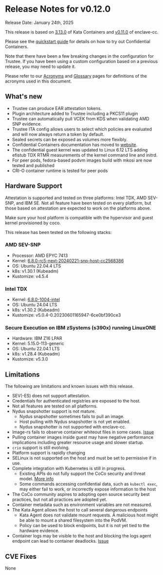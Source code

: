 # Release Notes for v0.12.0

Release Date: January 24th, 2025

This release is based on [3.13.0](https://github.com/kata-containers/kata-containers/releases/tag/3.13.0) of Kata Containers
and [v0.11.0](https://github.com/confidential-containers/enclave-cc/releases/tag/v0.11.0) of enclave-cc.

Please see the [quickstart guide](https://confidentialcontainers.org/docs/getting-started/) for details on how to try out Confidential
Containers.

Note that there have been a few breaking changes in the configuration for Trustee.
If you have been using a custom configuration based on a previous release,
you may need to update it.

Please refer to our [Acronyms](https://github.com/confidential-containers/documentation/wiki/Acronyms)
and [Glossary](https://github.com/confidential-containers/documentation/wiki/Glossary) pages for
definitions of the acronyms used in this document.

## What's new

* Trustee can produce EAR attestation tokens.
* Plugin architecture added to Trustee including a PKCS11 plugin
* Trustee can automatically pull VCEK from KDS when validating AMD SNP evidence.
* Trustee ITA config allows users to select which policies are evaluated and will now always return a token by default.
* Sealed secrets can be exposed as volumes more flexibly.
* Confidential Containers documentation has moved to [website](https://confidentialcontainers.org).
* The confidential guest kernel was updated to Linux 6.12 LTS adding efistub TDX RTMR measurements of the kernel command line and initrd.
* For peer pods, fedora-based podvm images build with mkosi are now tested and published
* CRI-O container runtime is tested for peer pods


## Hardware Support

Attestation is supported and tested on three platforms: Intel TDX, AMD SEV-SNP, and IBM SE.
Not all feature have been tested on every platform, but those based on attestation
are expected to work on the platforms above.

Make sure your host platform is compatible with the hypervisor and guest kernel
provisioned by coco.

This release has been tested on the following stacks:

### AMD SEV-SNP

* Processor: AMD EPYC 7413
* Kernel: [6.8.0-rc5-next-20240221-snp-host-cc2568386](https://github.com/confidential-containers/linux/tree/amd-snp-host-202402240000)
* OS: Ubuntu 22.04.4 LTS
* k8s: v1.30.1 (Kubeadm)
* Kustomize: v4.5.4

### Intel TDX

* Kernel: [6.8.0-1004-intel](https://git.launchpad.net/~kobuk-team/ubuntu/+source/linux-intel/tree/?h=noble-main-next)
* OS: Ubuntu 24.04 LTS
* k8s: v1.30.2 (Kubeadm)
* Kustomize: v5.0.4-0.20230601165947-6ce0bf390ce3

### Secure Execution on IBM zSystems (s390x) running LinuxONE

* Hardware: IBM Z16 LPAR
* Kernel: 5.15.0-113-generic
* OS: Ubuntu 22.04.1 LTS
* k8s: v1.28.4 (Kubeadm)
* Kustomize: v5.3.0

## Limitations

The following are limitations and known issues with this release.

* SEV(-ES) does not support attestation.
* Credentials for authenticated registries are exposed to the host.
* Not all features are tested on all platforms.
* Nydus snapshotter support is not mature.
  * Nydus snapshotter sometimes fails to pull an image.
  * Host pulling with Nydus snapshotter is not yet enabled.
  * Nydus snapshotter is not supported with enclave-cc.
* Image-rs fails to observe container whiteout files in some cases. [Issue](https://github.com/confidential-containers/guest-components/issues/876)
* Pulling container images inside guest may have negative performance implications including greater resource usage and slower startup.
* `crio` support is still evolving.
* Platform support is rapidly changing
* SELinux is not supported on the host and must be set to permissive if in use.
* Complete integration with Kubernetes is still in progress.
  * Existing APIs do not fully support the CoCo security and threat model. [More info](https://github.com/confidential-containers/community/issues/53)
  * Some commands accessing confidential data, such as `kubectl exec`, may either fail to work, or incorrectly expose information to the host
* The CoCo community aspires to adopting open source security best practices, but not all practices are adopted yet.
* Container metadata such as environment variables are not measured.
* The Kata Agent allows the host to call several dangerous endpoints
    * Kata Agent does not validate mount requests. A malicious host might be able to mount a shared filesystem into the PodVM.
    * Policy can be used to block endpoints, but it is not yet tied to the hardware evidence.
* Container logs may be visible to the host and blocking the logs agent endpoint can lead to container deadlocks. [Issue](https://github.com/kata-containers/kata-containers/issues/10680)

## CVE Fixes

None
